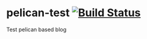 # pelican-test [![Build Status](https://travis-ci.org/aseom/pelican-test.svg?branch=master)](https://travis-ci.org/aseom/pelican-test)
Test pelican based blog

